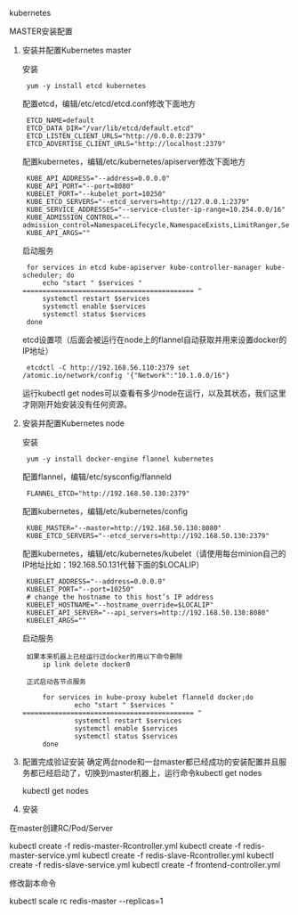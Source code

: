kubernetes


MASTER安装配置

1. 安装并配置Kubernetes master

    安装

        yum -y install etcd kubernetes

    配置etcd，编辑/etc/etcd/etcd.conf修改下面地方

        ETCD_NAME=default
        ETCD_DATA_DIR="/var/lib/etcd/default.etcd"
        ETCD_LISTEN_CLIENT_URLS="http://0.0.0.0:2379"
        ETCD_ADVERTISE_CLIENT_URLS="http://localhost:2379"

    配置kubernetes，编辑/etc/kubernetes/apiserver修改下面地方

        KUBE_API_ADDRESS="--address=0.0.0.0"
        KUBE_API_PORT="--port=8080"
        KUBELET_PORT="--kubelet_port=10250"
        KUBE_ETCD_SERVERS="--etcd_servers=http://127.0.0.1:2379"
        KUBE_SERVICE_ADDRESSES="--service-cluster-ip-range=10.254.0.0/16"
        KUBE_ADMISSION_CONTROL="--admission_control=NamespaceLifecycle,NamespaceExists,LimitRanger,SecurityContextDeny,ResourceQuota"
        KUBE_API_ARGS=""

    启动服务

        for services in etcd kube-apiserver kube-controller-manager kube-scheduler; do 
            echo "start " $services " =========================================== "    
            systemctl restart $services
            systemctl enable $services    
            systemctl status $services
        done

    etcd设置项（后面会被运行在node上的flannel自动获取并用来设置docker的IP地址）

        etcdctl -C http://192.168.56.110:2379 set /atomic.io/network/config '{"Network":"10.1.0.0/16"}

    运行kubectl get nodes可以查看有多少node在运行，以及其状态，我们这里才刚刚开始安装没有任何资源。


2. 安装并配置Kubernetes node

    安装

        yum -y install docker-engine flannel kubernetes

    配置flannel，编辑/etc/sysconfig/flanneld 

        FLANNEL_ETCD="http://192.168.50.130:2379"

    配置kubernetes，编辑/etc/kubernetes/config 

        KUBE_MASTER="--master=http://192.168.50.130:8080"
        KUBE_ETCD_SERVERS="--etcd_servers=http://192.168.50.130:2379"

    配置kubernetes，编辑/etc/kubernetes/kubelet（请使用每台minion自己的IP地址比如：192.168.50.131代替下面的$LOCALIP） 

        KUBELET_ADDRESS="--address=0.0.0.0"
        KUBELET_PORT="--port=10250"
        # change the hostname to this host’s IP address
        KUBELET_HOSTNAME="--hostname_override=$LOCALIP"
        KUBELET_API_SERVER="--api_servers=http://192.168.50.130:8080"
        KUBELET_ARGS=""

    启动服务

        如果本来机器上已经运行过docker的用以下命令删除
            ip link delete docker0

        正式启动各节点服务

            for services in kube-proxy kubelet flanneld docker;do
                    echo "start " $services " =========================================== "
                    systemctl restart $services
                    systemctl enable $services
                    systemctl status $services
            done

3. 配置完成验证安装
确定两台node和一台master都已经成功的安装配置并且服务都已经启动了，切换到master机器上，运行命令kubectl get nodes  
 
    kubectl get nodes

4. 安装

在master创建RC/Pod/Server

kubectl create -f redis-master-Rcontroller.yml
kubectl create -f redis-master-service.yml
kubectl create -f redis-slave-Rcontroller.yml
kubectl create -f redis-slave-service.yml
kubectl create -f frontend-controller.yml


修改副本命令

kubectl scale rc redis-master  --replicas=1

